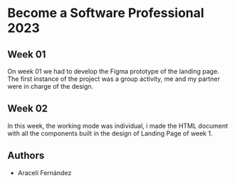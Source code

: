 # Become a Software Professional 2023

## Week 01
On week 01 we had to develop the Figma prototype of the landing page.
The first instance of the project was a group activity, me and my partner were in charge of the design.

## Week 02
In this week, the working mode was individual, i made the HTML document with all the components built in the design of Landing Page of week 1.

## Authors
- Araceli Fernández
